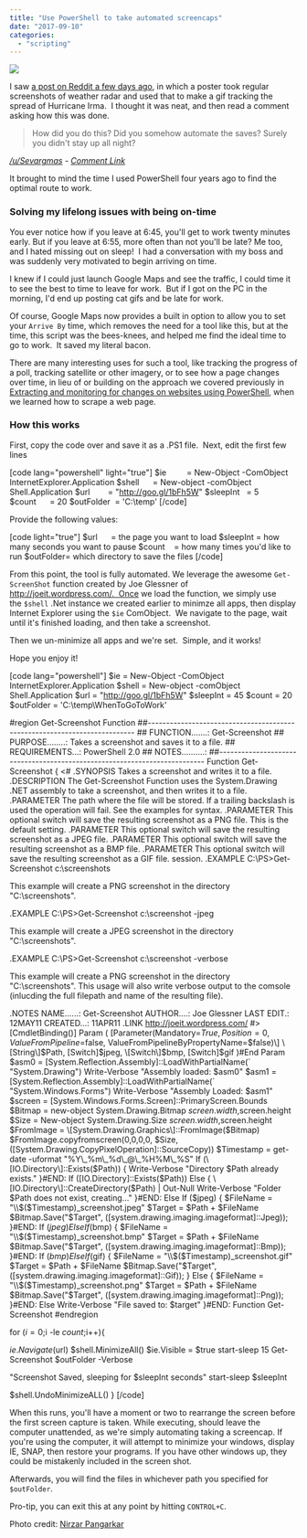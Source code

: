 ```yaml
---
title: "Use PowerShell to take automated screencaps"
date: "2017-09-10"
categories: 
  - "scripting"
---
```


![](images/unattendedsnapshot_loop.gif)

I saw [a post on Reddit a few days ago](https://www.reddit.com/r/TropicalWeather/comments/6yyx7i/i_created_an_animation_of_irma_since_it_was_a/), in which a poster took regular screenshots of weather radar and used that to make a gif tracking the spread of Hurricane Irma.  I thought it was neat, and then read a comment asking how this was done.

> How did you do this? Did you somehow automate the saves? Surely you didn't stay up all night?

_[/u/Sevargmas](https://www.reddit.com/user/sevargmas) - [Comment Link](https://www.reddit.com/r/TropicalWeather/comments/6yyx7i/i_created_an_animation_of_irma_since_it_was_a/dmrh0y3/)_

It brought to mind the time I used PowerShell four years ago to find the optimal route to work.

### Solving my lifelong issues with being on-time

You ever notice how if you leave at 6:45, you'll get to work twenty minutes early. But if you leave at 6:55, more often than not you'll be late? Me too, and I hated missing out on sleep!  I had a conversation with my boss and was suddenly very motivated to begin arriving on time.

I knew if I could just launch Google Maps and see the traffic, I could time it to see the best to time to leave for work.  But if I got on the PC in the morning, I'd end up posting cat gifs and be late for work.

Of course, Google Maps now provides a built in option to allow you to set your `Arrive By` time, which removes the need for a tool like this, but at the time, this script was the bees-knees, and helped me find the ideal time to go to work.  It saved my literal bacon.

There are many interesting uses for such a tool, like tracking the progress of a poll, tracking satellite or other imagery, or to see how a page changes over time, in lieu of or building on the approach we covered previously in [Extracting and monitoring for changes on websites using PowerShell](http://foxdeploy.com/2017/03/30/extracting-and-monitoring-web-content-with-powershell/), when we learned how to scrape a web page.

### How this works

First, copy the code over and save it as a .PS1 file.  Next, edit the first few lines

\[code lang="powershell" light="true"\] $ie         = New-Object -ComObject InternetExplorer.Application $shell      = New-object -comObject Shell.Application $url        = "http://goo.gl/1bFh5W" $sleepInt   = 5 $count      = 20 $outFolder  = 'C:\\temp' \[/code\]

Provide the following values:

\[code light="true"\] $url      = the page you want to load $sleepInt = how many seconds you want to pause $count    = how many times you'd like to run $outFolder= which directory to save the files \[/code\]

From this point, the tool is fully automated. We leverage the awesome `Get-ScreenShot` function created by Joe Glessner of http://joeit.wordpress.com/.  Once we load the function, we simply use the `$shell` .Net instance we created earlier to minimze all apps, then display Internet Explorer using the `$ie` ComObject.  We navigate to the page, wait until it's finished loading, and then take a screenshot.

Then we un-minimize all apps and we're set.  Simple, and it works!

Hope you enjoy it!

\[code lang="powershell"\] $ie = New-Object -ComObject InternetExplorer.Application $shell = New-object -comObject Shell.Application $url = "http://goo.gl/1bFh5W" $sleepInt = 45 $count = 20 $outFolder = 'C:\\temp\\WhenToGoToWork'

#region Get-Screenshot Function ##-------------------------------------------------------------------------- ## FUNCTION.......: Get-Screenshot ## PURPOSE........: Takes a screenshot and saves it to a file. ## REQUIREMENTS...: PowerShell 2.0 ## NOTES..........: ##-------------------------------------------------------------------------- Function Get-Screenshot { <# .SYNOPSIS Takes a screenshot and writes it to a file. .DESCRIPTION The Get-Screenshot Function uses the System.Drawing .NET assembly to take a screenshot, and then writes it to a file. .PARAMETER <Path> The path where the file will be stored. If a trailing backslash is used the operation will fail. See the examples for syntax. .PARAMETER <png> This optional switch will save the resulting screenshot as a PNG file. This is the default setting. .PARAMETER <jpeg> This optional switch will save the resulting screenshot as a JPEG file. .PARAMETER <bmp> This optional switch will save the resulting screenshot as a BMP file. .PARAMETER <gif> This optional switch will save the resulting screenshot as a GIF file. session. .EXAMPLE C:\\PS>Get-Screenshot c:\\screenshots

This example will create a PNG screenshot in the directory "C:\\screenshots".

.EXAMPLE C:\\PS>Get-Screenshot c:\\screenshot -jpeg

This example will create a JPEG screenshot in the directory "C:\\screenshots".

.EXAMPLE C:\\PS>Get-Screenshot c:\\screenshot -verbose

This example will create a PNG screenshot in the directory "C:\\screenshots". This usage will also write verbose output to the comsole (inlucding the full filepath and name of the resulting file).

.NOTES NAME......: Get-Screenshot AUTHOR....: Joe Glessner LAST EDIT.: 12MAY11 CREATED...: 11APR11 .LINK http://joeit.wordpress.com/ #> \[CmdletBinding()\] Param ( \[Parameter(Mandatory=$True, Position=0, ValueFromPipeline=$false, ValueFromPipelineByPropertyName=$false)\] \[String\]$Path, \[Switch\]$jpeg, \[Switch\]$bmp, \[Switch\]$gif )#End Param $asm0 = \[System.Reflection.Assembly\]::LoadWithPartialName(\` "System.Drawing") Write-Verbose "Assembly loaded: $asm0" $asm1 = \[System.Reflection.Assembly\]::LoadWithPartialName(\` "System.Windows.Forms") Write-Verbose "Assembly Loaded: $asm1" $screen = \[System.Windows.Forms.Screen\]::PrimaryScreen.Bounds $Bitmap = new-object System.Drawing.Bitmap $screen.width,$screen.height $Size = New-object System.Drawing.Size $screen.width,$screen.height $FromImage = \[System.Drawing.Graphics\]::FromImage($Bitmap) $FromImage.copyfromscreen(0,0,0,0, $Size, (\[System.Drawing.CopyPixelOperation\]::SourceCopy)) $Timestamp = get-date -uformat "%Y\_%m\_%d\_@\_%H%M\_%S" If (\[IO.Directory\]::Exists($Path)) { Write-Verbose "Directory $Path already exists." }#END: If (\[IO.Directory\]::Exists($Path)) Else { \[IO.Directory\]::CreateDirectory($Path) | Out-Null Write-Verbose "Folder $Path does not exist, creating..." }#END: Else If ($jpeg) { $FileName = "\\$($Timestamp)\_screenshot.jpeg" $Target = $Path + $FileName $Bitmap.Save("$Target", (\[system.drawing.imaging.imageformat\]::Jpeg)); }#END: If ($jpeg) ElseIf ($bmp) { $FileName = "\\$($Timestamp)\_screenshot.bmp" $Target = $Path + $FileName $Bitmap.Save("$Target", (\[system.drawing.imaging.imageformat\]::Bmp)); }#END: If ($bmp) ElseIf ($gif) { $FileName = "\\$($Timestamp)\_screenshot.gif" $Target = $Path + $FileName $Bitmap.Save("$Target", (\[system.drawing.imaging.imageformat\]::Gif)); } Else { $FileName = "\\$($Timestamp)\_screenshot.png" $Target = $Path + $FileName $Bitmap.Save("$Target", (\[system.drawing.imaging.imageformat\]::Png)); }#END: Else Write-Verbose "File saved to: $target" }#END: Function Get-Screenshot #endregion

for ($i=0;$i -le $count;$i++){

$ie.Navigate($url) $shell.MinimizeAll() $ie.Visible = $true start-sleep 15 Get-Screenshot $outFolder -Verbose

"Screenshot Saved, sleeping for $sleepInt seconds" start-sleep $sleepInt

$shell.UndoMinimizeALL() } \[/code\]

When this runs, you'll have a moment or two to rearrange the screen before the first screen capture is taken. While executing, should leave the computer unattended, as we're simply automating taking a screencap. If you're using the computer, it will attempt to minimize your windows, display IE, SNAP, then restore your programs. If you have other windows up, they could be mistakenly included in the screen shot.

Afterwards, you will find the files in whichever path you specified for `$outFolder`.

Pro-tip, you can exit this at any point by hitting `CONTROL+C`.

Photo credit: [Nirzar Pangarkar](https://unsplash.com/@nirzar?utm_medium=referral&utm_campaign=photographer-credit&utm_content=creditBadge "Download free do whatever you want high-resolution photos from Nirzar Pangarkar")

